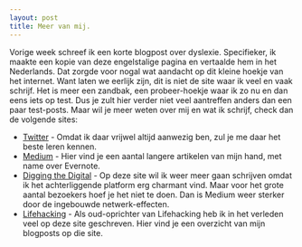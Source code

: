 ```yaml
---
layout: post
title: Meer van mij.
---
```


Vorige week schreef ik een korte blogpost over dyslexie. Specifieker, ik maakte een kopie van deze engelstalige pagina en vertaalde hem in het Nederlands. Dat zorgde voor nogal wat aandacht op dit kleine hoekje van het internet. Want laten we eerlijk zijn, dit is niet de site waar ik veel en vaak schrijf. Het is meer een zandbak, een probeer-hoekje waar ik zo nu en dan eens iets op test. Dus je zult hier verder niet veel aantreffen anders dan een paar test-posts. Maar wil je meer weten over mij en wat ik schrijf, check dan de volgende sites:

* [Twitter](http://www.twitter.com/frankmeeuwsen) - Omdat ik daar vrijwel altijd aanwezig ben, zul je me daar het beste leren kennen.
* [Medium](https://medium.com/@frankmeeuwsen) - Hier vind je een aantal langere artikelen van mijn hand, met name over Evernote.
* [Digging the Digital](http://diggingthedigital.com) - Op deze site wil ik weer meer gaan schrijven omdat ik het achterliggende platform erg charmant vind. Maar voor het grote aantal bezoekers hoef je het niet te doen. Dan is Medium weer sterker door de ingebouwde netwerk-effecten.
* [Lifehacking](http://lifehacking.nl/author/frankmeeuwsen/) - Als oud-oprichter van Lifehacking heb ik in het verleden veel op deze site geschreven. Hier vind je een overzicht van mijn blogposts op die site.
